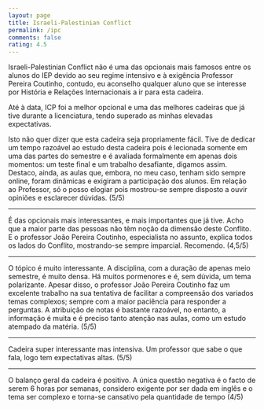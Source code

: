 ```yaml
---
layout: page
title: Israeli-Palestinian Conflict
permalink: /ipc
comments: false
rating: 4.5
---
```


Israeli-Palestinian Conflict não é uma das opcionais mais famosos entre os alunos do IEP devido ao seu regime intensivo e à exigência Professor Pereira Coutinho, contudo, eu aconselho qualquer aluno que se interesse por História e Relações Internacionais a ir para esta cadeira.

Até à data, ICP foi a melhor opcional e uma das melhores cadeiras que já tive durante a licenciatura, tendo superado as minhas elevadas expectativas.

Isto não quer dizer que esta cadeira seja propriamente fácil. Tive de dedicar um tempo razoável ao estudo desta cadeira pois é lecionada somente em uma das partes do semestre e é avaliada formalmente em apenas dois momentos: um teste final e um trabalho desafiante, digamos assim. Destaco, ainda, as aulas que, embora, no meu caso, tenham sido sempre online, foram dinâmicas e exigiram a participação dos alunos. Em relação ao Professor, só o posso elogiar pois mostrou-se sempre disposto a ouvir opiniões e esclarecer dúvidas. (5/5)

---

É das opcionais mais interessantes, e mais importantes que já tive. Acho que a maior parte das pessoas não têm noção da dimensão deste Conflito. E o professor João Pereira Coutinho, especialista no assunto, explica todos os lados do Conflito, mostrando-se sempre imparcial. Recomendo. (4,5/5)

---

O tópico é muito interessante. A disciplina, com a duração de apenas meio semestre, é muito densa. Há muitos pormenores e é, sem dúvida, um tema polarizante. Apesar disso, o professor João Pereira Coutinho faz um excelente trabalho na sua tentativa de facilitar a compreensão dos variados temas complexos; sempre com a maior paciência para responder a perguntas. A atribuição de notas é bastante razoável, no entanto, a informação é muita e é preciso tanto atenção nas aulas, como um estudo atempado da matéria. (5/5)

---

Cadeira super interessante mas intensiva. Um professor que sabe o que fala, logo tem expectativas altas. (5/5)

---

O balanço geral  da cadeira é positivo. A única questão negativa é o facto de serem 6 horas por semanas, considero exigente por ser dada em inglês e o tema ser complexo e torna-se cansativo pela quantidade de tempo (4/5)

